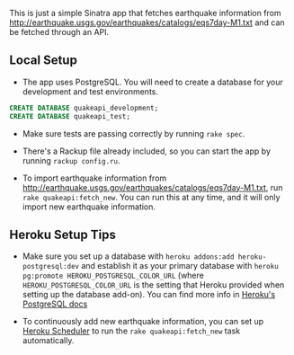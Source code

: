 This is just a simple Sinatra app that fetches earthquake information
from http://earthquake.usgs.gov/earthquakes/catalogs/eqs7day-M1.txt and
can be fetched through an API.

## Local Setup

* The app uses PostgreSQL. You will need to create a database for your
development and test environments.

```sql
CREATE DATABASE quakeapi_development;
CREATE DATABASE quakeapi_test;
```

* Make sure tests are passing correctly by running `rake spec`.

* There's a Rackup file already included, so you can start the app by
running `rackup config.ru`.

* To import earthquake information from
http://earthquake.usgs.gov/earthquakes/catalogs/eqs7day-M1.txt, run `rake quakeapi:fetch_new`. You can run this
at any time, and it will only import new earthquake information.

## Heroku Setup Tips

* Make sure you set up a database with `heroku addons:add heroku-postgresql:dev` and establish it as your primary
database with `heroku pg:promote HEROKU_POSTGRESQL_COLOR_URL` (where
`HEROKU_POSTGRESQL_COLOR_URL` is the setting that Heroku provided when
setting up the database add-on). You can find more info in [Heroku's PostgreSQL
docs](https://devcenter.heroku.com/articles/heroku-postgresql)

* To continuously add new earthquake information, you can set up [Heroku
Scheduler](https://addons.heroku.com/scheduler) to run the `rake quakeapi:fetch_new` task automatically.
